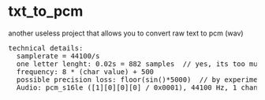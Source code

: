 # txt_to_pcm
another useless project that allows you to convert raw text to pcm (wav)
<pre>
technical details:
  samplerate = 44100/s
  one letter lenght: 0.02s = 882 samples  // yes, its too much
  frequency: 8 * (char value) + 500
  possible precision loss: floor(sin()*5000)  // by experimentation, its enough to decode later
  Audio: pcm_s16le ([1][0][0][0] / 0x0001), 44100 Hz, 1 channels, s16, 705 kb/s  // ffprobe
 </pre>
